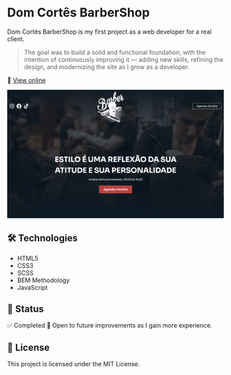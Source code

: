 # Dom Cortês BarberShop

Dom Cortês BarberShop is my first project as a web developer for a real client.

> The goal was to build a solid and functional foundation, with the intention of continuously improving it — adding new skills, refining the design, and modernizing the site as I grow as a developer.

🔗 [View online](https://barbearia-theta-three.vercel.app/)

![Website PrintScreen](./assets/preview.png)


## 🛠️ Technologies
- HTML5
- CSS3
- SCSS
- BEM Methodology
- JavaScript

## 📌 Status
✅ Completed
🚀 Open to future improvements as I gain more experience.

## 📄 License
This project is licensed under the MIT License.

